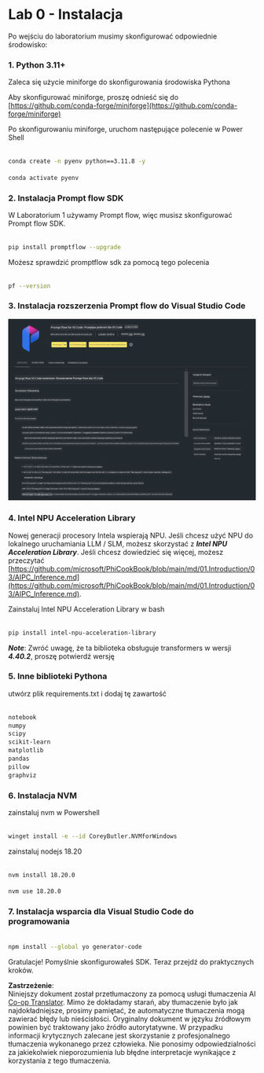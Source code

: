 <!--
CO_OP_TRANSLATOR_METADATA:
{
  "original_hash": "a4ef39027902e82f2c33d568d2a2259a",
  "translation_date": "2025-05-09T19:19:20+00:00",
  "source_file": "md/02.Application/02.Code/Phi3/VSCodeExt/HOL/AIPC/01.Installations.md",
  "language_code": "pl"
}
-->
# **Lab 0 - Instalacja**

Po wejściu do laboratorium musimy skonfigurować odpowiednie środowisko:


### **1. Python 3.11+**

Zaleca się użycie miniforge do skonfigurowania środowiska Pythona

Aby skonfigurować miniforge, proszę odnieść się do [https://github.com/conda-forge/miniforge](https://github.com/conda-forge/miniforge)

Po skonfigurowaniu miniforge, uruchom następujące polecenie w Power Shell

```bash

conda create -n pyenv python==3.11.8 -y

conda activate pyenv

```


### **2. Instalacja Prompt flow SDK**

W Laboratorium 1 używamy Prompt flow, więc musisz skonfigurować Prompt flow SDK.

```bash

pip install promptflow --upgrade

```

Możesz sprawdzić promptflow sdk za pomocą tego polecenia


```bash

pf --version

```

### **3. Instalacja rozszerzenia Prompt flow do Visual Studio Code**

![pf](../../../../../../../../../translated_images/pf_ext.fa065f22e1ee3e67157662d8be5241f346ddd83744045e3406d92b570e8d8b36.pl.png)


### **4. Intel NPU Acceleration Library**

Nowej generacji procesory Intela wspierają NPU. Jeśli chcesz użyć NPU do lokalnego uruchamiania LLM / SLM, możesz skorzystać z ***Intel NPU Acceleration Library***. Jeśli chcesz dowiedzieć się więcej, możesz przeczytać [https://github.com/microsoft/PhiCookBook/blob/main/md/01.Introduction/03/AIPC_Inference.md](https://github.com/microsoft/PhiCookBook/blob/main/md/01.Introduction/03/AIPC_Inference.md).

Zainstaluj Intel NPU Acceleration Library w bash


```bash

pip install intel-npu-acceleration-library

```

***Note***: Zwróć uwagę, że ta biblioteka obsługuje transformers w wersji ***4.40.2***, proszę potwierdź wersję


### **5. Inne biblioteki Pythona**


utwórz plik requirements.txt i dodaj tę zawartość

```txt

notebook
numpy 
scipy 
scikit-learn 
matplotlib 
pandas 
pillow 
graphviz

```


### **6. Instalacja NVM**

zainstaluj nvm w Powershell 


```bash

winget install -e --id CoreyButler.NVMforWindows

```

zainstaluj nodejs 18.20


```bash

nvm install 18.20.0

nvm use 18.20.0

```

### **7. Instalacja wsparcia dla Visual Studio Code do programowania**


```bash

npm install --global yo generator-code

```

Gratulacje! Pomyślnie skonfigurowałeś SDK. Teraz przejdź do praktycznych kroków.

**Zastrzeżenie**:  
Niniejszy dokument został przetłumaczony za pomocą usługi tłumaczenia AI [Co-op Translator](https://github.com/Azure/co-op-translator). Mimo że dokładamy starań, aby tłumaczenie było jak najdokładniejsze, prosimy pamiętać, że automatyczne tłumaczenia mogą zawierać błędy lub nieścisłości. Oryginalny dokument w języku źródłowym powinien być traktowany jako źródło autorytatywne. W przypadku informacji krytycznych zalecane jest skorzystanie z profesjonalnego tłumaczenia wykonanego przez człowieka. Nie ponosimy odpowiedzialności za jakiekolwiek nieporozumienia lub błędne interpretacje wynikające z korzystania z tego tłumaczenia.